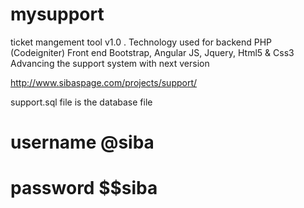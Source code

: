 # mysupport
ticket mangement tool v1.0 . Technology used for backend PHP (Codeigniter)  Front end Bootstrap, Angular JS, Jquery, Html5 &amp; Css3 Advancing the support system with next version

http://www.sibaspage.com/projects/support/

support.sql file is the database file

# username @siba
# password $$siba

